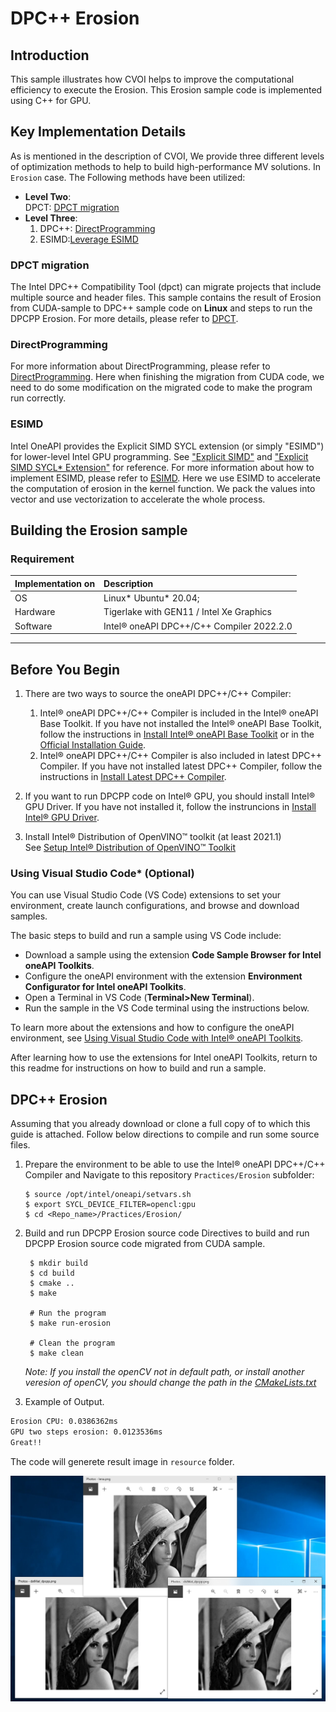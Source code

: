 # DPC++ Erosion
## Introduction
This sample illustrates how CVOI helps to improve the computational efficiency to execute the Erosion. This Erosion sample code is implemented using C++ for GPU.

## Key Implementation Details
As is mentioned in the description of CVOI, We provide three different levels of optimization methods to help to build high-performance MV solutions. In `Erosion` case. The Following methods have been utilized:

* **Level Two**:  
    DPCT: [DPCT migration](#dpct-migration)
* **Level Three**:  
    1. DPC++: [DirectProgramming](#directprogramming)
    2. ESIMD:[Leverage ESIMD](#esimd)

### DPCT migration
The Intel DPC++ Compatibility Tool (dpct) can migrate projects that include multiple source and header files. This sample contains the result of Erosion from CUDA-sample to DPC++ sample code on **Linux** and steps to run the DPCPP Erosion. For more details, please refer to [DPCT](https://www.intel.com/content/www/us/en/develop/documentation/intel-dpcpp-compatibility-tool-user-guide/top.html).
### DirectProgramming
For more information about DirectProgramming, please refer to [DirectProgramming](https://www.intel.com/content/www/us/en/develop/documentation/get-started-with-dpcpp-compiler/top.html).
Here when finishing the migration from CUDA code, we need to do some modification on the migrated code to make the program run correctly.
### ESIMD
Intel OneAPI provides the Explicit SIMD SYCL extension (or simply "ESIMD") for lower-level Intel GPU programming. See ["Explicit SIMD"](https://github.com/intel/llvm/tree/sycl/sycl/doc/extensions/ExplicitSIMD) and ["Explicit SIMD SYCL* Extension"](https://www.intel.com/content/www/us/en/develop/documentation/oneapi-dpcpp-cpp-compiler-dev-guide-and-reference/top/optimization-and-programming-guide/vectorization/explicit-vector-programming/explicit-simd-sycl-extension.html) for reference.
For more information about how to implement ESIMD, please refer to [ESIMD](../../DirectProgramming/ESIMD/).
Here we use ESIMD to accelerate the computation of erosion in the kernel function. We pack the values into vector and use vectorization to accelerate the whole process.

## Building the Erosion sample
### Requirement
| Implementation on   | Description                                        |
| :------------------ | :------------------------------------------------- |
| OS                  | Linux* Ubuntu* 20.04;                              |
| Hardware            | Tigerlake with GEN11 / Intel Xe Graphics           |
| Software            | Intel® oneAPI DPC++/C++ Compiler 2022.2.0          |

---

## Before You Begin

1. There are two ways to source the oneAPI DPC++/C++ Compiler:
    1. Intel® oneAPI DPC++/C++ Compiler is included in the Intel® oneAPI Base Toolkit. If you have not installed the Intel® oneAPI Base Toolkit, follow the instructions in [Install Intel® oneAPI Base Toolkit](../../README.md#install-intel-oneapi-base-toolkit) or in the [Official Installation Guide](https://software.intel.com/content/www/us/en/develop/articles/installation-guide-for-intel-oneapi-toolkits.html).
    1. Intel® oneAPI DPC++/C++ Compiler is also included in latest DPC++ Compiler. If you have not installed latest DPC++ Compiler, follow the instructions in [Install Latest DPC++ Compiler](../../README.md#install-latest-dpc-compiler).

1. If you want to run DPCPP code on Intel® GPU, you should install Intel® GPU Driver. If you have not installed it, follow the instruncions in [Install Intel® GPU Driver](../../README.md#install-intel-gpu-driver).

1. Install Intel® Distribution of OpenVINO™ toolkit (at least 2021.1)  
    See [Setup Intel® Distribution of OpenVINO™ Toolkit](../../README.md#install-intel-distribution-of-openvino-toolkit)

### Using Visual Studio Code*  (Optional)

You can use Visual Studio Code (VS Code) extensions to set your environment, create launch configurations,
and browse and download samples.

The basic steps to build and run a sample using VS Code include:
 - Download a sample using the extension **Code Sample Browser for Intel oneAPI Toolkits**.
 - Configure the oneAPI environment with the extension **Environment Configurator for Intel oneAPI Toolkits**.
 - Open a Terminal in VS Code (**Terminal>New Terminal**).
 - Run the sample in the VS Code terminal using the instructions below.

To learn more about the extensions and how to configure the oneAPI environment, see
[Using Visual Studio Code with Intel® oneAPI Toolkits](https://software.intel.com/content/www/us/en/develop/documentation/using-vs-code-with-intel-oneapi/top.html).

After learning how to use the extensions for Intel oneAPI Toolkits, return to this readme for instructions on how to build and run a sample.




## DPC++ Erosion
Assuming that you already download or clone a full copy of to which this guide is attached. Follow below directions to compile and run some source files.

1. Prepare the environment to be able to use the Intel® oneAPI DPC++/C++ Compiler and Navigate to this repository `Practices/Erosion` subfolder:

   ```
   $ source /opt/intel/oneapi/setvars.sh
   $ export SYCL_DEVICE_FILTER=opencl:gpu
   $ cd <Repo_name>/Practices/Erosion/
   ```

1. Build and run DPCPP Erosion source code 
   Directives to build and run DPCPP Erosion source code migrated from CUDA sample.
   
   ```
    $ mkdir build
    $ cd build
    $ cmake ..
    $ make

    # Run the program
    $ make run-erosion

    # Clean the program
    $ make clean
   ```
   *Note: If you install the openCV not in default path, or install another veresion of openCV, you should change the path in the [CMakeLists.txt](./src/CMakeLists.txt)*

1. Example of Output.
```bash
Erosion CPU: 0.0386362ms
GPU two steps erosion: 0.0123536ms
Great!!
```
   The code will generete result image in `resource` folder.

   ![image-result](../../Common/img/ErosionMigration/result.png)
